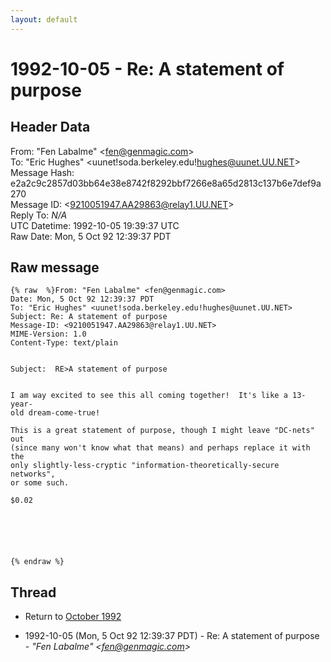 ```yaml
---
layout: default
---
```


# 1992-10-05 - Re: A statement of purpose

## Header Data

From: "Fen Labalme" \<fen@genmagic.com\><br>
To: "Eric Hughes" \<uunet!soda.berkeley.edu!hughes@uunet.UU.NET\><br>
Message Hash: e2a2c9c2857d03bb64e38e8742f8292bbf7266e8a65d2813c137b6e7def9a270<br>
Message ID: \<9210051947.AA29863@relay1.UU.NET\><br>
Reply To: _N/A_<br>
UTC Datetime: 1992-10-05 19:39:37 UTC<br>
Raw Date: Mon, 5 Oct 92 12:39:37 PDT<br>

## Raw message

```
{% raw  %}From: "Fen Labalme" <fen@genmagic.com>
Date: Mon, 5 Oct 92 12:39:37 PDT
To: "Eric Hughes" <uunet!soda.berkeley.edu!hughes@uunet.UU.NET>
Subject: Re: A statement of purpose
Message-ID: <9210051947.AA29863@relay1.UU.NET>
MIME-Version: 1.0
Content-Type: text/plain


Subject:  RE>A statement of purpose


I am way excited to see this all coming together!  It's like a 13-year-
old dream-come-true!

This is a great statement of purpose, though I might leave "DC-nets" out
(since many won't know what that means) and perhaps replace it with the
only slightly-less-cryptic "information-theoretically-secure networks",
or some such.

$0.02






{% endraw %}
```

## Thread

+ Return to [October 1992](/years/1992/10)

+ 1992-10-05 (Mon, 5 Oct 92 12:39:37 PDT) - Re: A statement of purpose - _"Fen Labalme" \<fen@genmagic.com\>_

